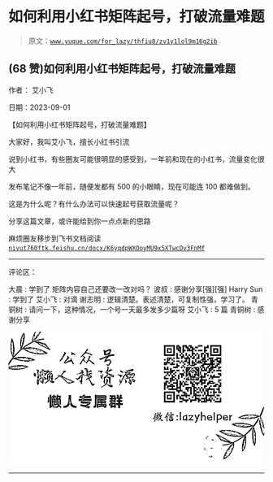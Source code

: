 # 如何利用小红书矩阵起号，打破流量难题

> 原文：[`www.yuque.com/for_lazy/thfiu8/zv1y1lol9m16g2ib`](https://www.yuque.com/for_lazy/thfiu8/zv1y1lol9m16g2ib)

## (68 赞)如何利用小红书矩阵起号，打破流量难题

作者： 艾小飞

日期：2023-09-01

【如何利用小红书矩阵起号，打破流量难题】

大家好，我叫艾小飞，擅长小红书引流

说到小红书，有些圈友可能很明显的感受到，一年前和现在的小红书，流量变化很大

发布笔记不像一年前，随便发都有 500 的小眼睛，现在可能连 100 都难做到。

这是为什么呢？有什么办法可以快速起号获取流量呢？

分享这篇文章，或许能给到你一点点新的思路

麻烦圈友移步到飞书文档阅读
[`nivut760ftk.feishu.cn/docx/K6yqdpWXOoyMU9x5XTwcDv3FnMf`](https://nivut760ftk.feishu.cn/docx/K6yqdpWXOoyMU9x5XTwcDv3FnMf)

* * *

评论区：

大晨 : 学到了
矩阵内容自己还要改一改对吗？
波叔 : 感谢分享[强][强]
Harry Sun : 学到了
艾小飞 : 对滴
谢志明 : 逻辑清楚。表述清楚，可复制性强，学习了。
青铜树 : 请问一下，这种情况，一个号一天最多发多少篇呀
艾小飞 : 5 篇
青铜树 : 感谢分享

![](img/1c37d505930596d12a88ab23e11aa07a.png)

* * *